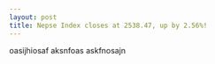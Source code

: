 ```yaml
---
layout: post
title: Nepse Index closes at 2538.47, up by 2.56%!
---
```



oasijhiosaf
aksnfoas
askfnosajn
